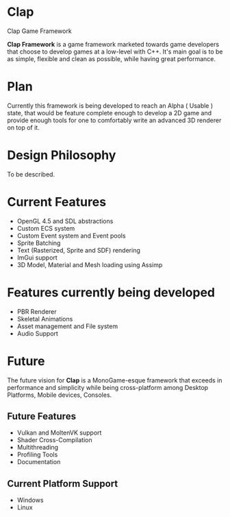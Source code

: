 # Clap
Clap Game Framework

**Clap Framework** is a game framework marketed towards game developers that choose to develop games at a low-level with C++. It's main goal is to be as simple, flexible and clean as possible, while having great performance.

# Plan
Currently this framework is being developed to reach an Alpha ( Usable ) state, that would be feature complete enough to develop a 2D game and provide enough tools for one to comfortably write an advanced 3D renderer on top of it.

# Design Philosophy
To be described.

# Current Features
* OpenGL 4.5 and SDL abstractions
* Custom ECS system
* Custom Event system and Event pools
* Sprite Batching
* Text (Rasterized, Sprite and SDF) rendering
* ImGui support
* 3D Model, Material and Mesh loading using Assimp

# Features currently being developed
* PBR Renderer
* Skeletal Animations
* Asset management and File system
* Audio Support

# Future

The future vision for **Clap** is a MonoGame-esque framework that exceeds in performance and simplicity while being cross-platform among Desktop Platforms, Mobile devices, Consoles.

## Future Features
* Vulkan and MoltenVK support
* Shader Cross-Compilation
* Multithreading
* Profiling Tools
* Documentation

## Current Platform Support
* Windows
* Linux
